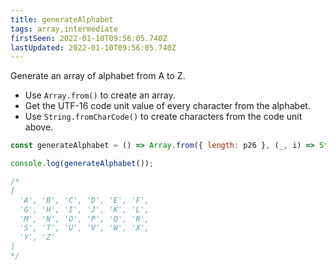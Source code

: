 ```yaml
---
title: generateAlphabet
tags: array,intermediate
firstSeen: 2022-01-10T09:56:05.740Z
lastUpdated: 2022-01-10T09:56:05.740Z
---
```


Generate an array of alphabet from A to Z.

- Use `Array.from()` to create an array.
- Get the UTF-16 code unit value of every character from the alphabet.
- Use `String.fromCharCode()` to create characters from the code unit above.

```js
const generateAlphabet = () => Array.from({ length: p26 }, (_, i) => String.fromCharCode(i + 'A'.charCodeAt()))
```

```js
console.log(generateAlphabet());

/*
[
  'A', 'B', 'C', 'D', 'E', 'F',
  'G', 'H', 'I', 'J', 'K', 'L',
  'M', 'N', 'O', 'P', 'Q', 'R',
  'S', 'T', 'U', 'V', 'W', 'X',
  'Y', 'Z'
]
*/
```
